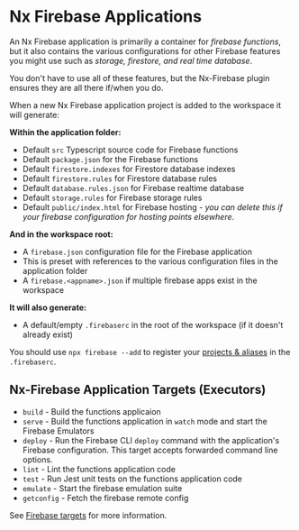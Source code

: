 # Nx Firebase Applications

An Nx Firebase application is primarily a container for _firebase functions_, but it also contains the various configurations for other Firebase features you might use such as _storage, firestore, and real time database_.

You don't have to use all of these features, but the Nx-Firebase plugin ensures they are all there if/when you do.

When a new Nx Firebase application project is added to the workspace it will generate:

**Within the application folder:**

- Default `src` Typescript source code for Firebase functions
- Default `package.json` for the Firebase functions
- Default `firestore.indexes` for Firestore database indexes
- Default `firestore.rules` for Firestore database rules
- Default `database.rules.json` for Firebase realtime database
- Default `storage.rules` for Firebase storage rules
- Default `public/index.html` for Firebase hosting - _you can delete this if your firebase configuration for hosting points elsewhere_.

**And in the workspace root:**

- A `firebase.json` configuration file for the Firebase application
- This is preset with references to the various configuration files in the application folder
- A `firebase.<appname>.json` if multiple firebase apps exist in the workspace

**It will also generate:**

- A default/empty `.firebaserc` in the root of the workspace (if it doesn't already exist)

You should use `npx firebase --add` to register your [projects & aliases](nx-firebase-projects.md) in the `.firebaserc`.

## Nx-Firebase Application Targets (Executors)

- `build` - Build the functions applicaion
- `serve` - Build the functions application in `watch` mode and start the Firebase Emulators
- `deploy` - Run the Firebase CLI `deploy` command with the application's Firebase configuration. This target accepts forwarded command line options.
- `lint` - Lint the functions application code
- `test` - Run Jest unit tests on the functions application code
- `emulate` - Start the firebase emulation suite
- `getconfig` - Fetch the firebase remote config

See [Firebase targets](nx-firebase-targets.md) for more information.
